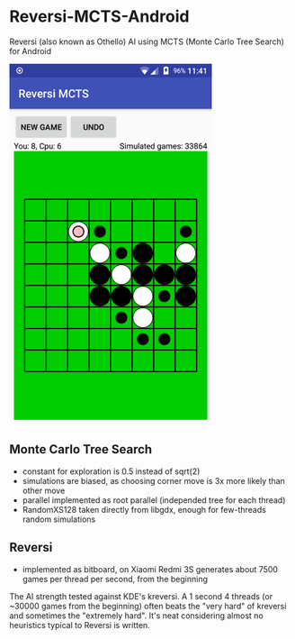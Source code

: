 # Reversi-MCTS-Android
Reversi (also known as Othello) AI using MCTS (Monte Carlo Tree Search) for Android

<img src="reversi.png" alt="screenshot" width="360" height="640"/>

## Monte Carlo Tree Search
- constant for exploration is 0.5 instead of sqrt(2)
- simulations are biased, as choosing corner move is 3x more likely than other move
- parallel implemented as root parallel (independed tree for each thread)
- RandomXS128 taken directly from libgdx, enough for few-threads random simulations

## Reversi
- implemented as bitboard, on Xiaomi Redmi 3S generates about 7500 games per thread per second, from the beginning

The AI strength tested against KDE's kreversi. A 1 second 4 threads (or ~30000 games from the beginning) often beats the "very hard" of kreversi and sometimes the "extremely hard". It's neat considering almost no heuristics typical to Reversi is written.
